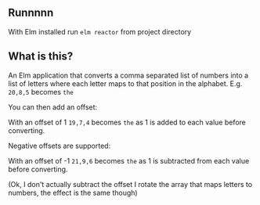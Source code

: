## Runnnnn

With Elm installed run `elm reactor` from project directory

## What is this?

An Elm application that converts a comma separated list of numbers into a list of letters where each letter maps to that position in the alphabet.
E.g. `20,8,5` becomes `the`

You can then add an offset:

With an offset of 1 `19,7,4` becomes `the` as 1 is added to each value before converting.

Negative offsets are supported:

With an offset of -1 `21,9,6` becomes `the` as 1 is subtracted from each value before converting.

(Ok, I don't actually subtract the offset I rotate the array that maps letters to numbers, the effect is the same though)
